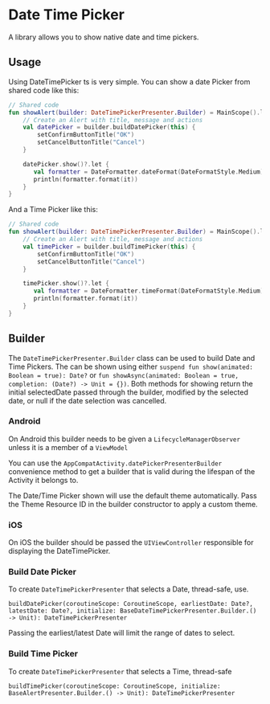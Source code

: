 # Date Time Picker

A library allows you to show native date and time pickers.

## Usage

Using DateTimePicker ts is very simple. You can show a date Picker from shared code like this:

```kotlin
// Shared code
fun showAlert(builder: DateTimePickerPresenter.Builder) = MainScope().launch {
    // Create an Alert with title, message and actions
    val datePicker = builder.buildDatePicker(this) {
        setConfirmButtonTitle("OK")
        setCancelButtonTitle("Cancel")
    }

    datePicker.show()?.let {
       val formatter = DateFormatter.dateFormat(DateFormatStyle.Medium)
       println(formatter.format(it))
    }
}
```

And a Time Picker like this:
```kotlin
// Shared code
fun showAlert(builder: DateTimePickerPresenter.Builder) = MainScope().launch {
    // Create an Alert with title, message and actions
    val timePicker = builder.buildTimePicker(this) {
        setConfirmButtonTitle("OK")
        setCancelButtonTitle("Cancel")
    }

    timePicker.show()?.let {
       val formatter = DateFormatter.timeFormat(DateFormatStyle.Medium)
       println(formatter.format(it))
    }
}
```

## Builder

The `DateTimePickerPresenter.Builder` class can be used to build Date and Time Pickers.
The can be shown using either `suspend fun show(animated: Boolean = true): Date?` or `fun showAsync(animated: Boolean = true, completion: (Date?) -> Unit = {})`.
Both methods for showing return the initial selectedDate passed through the builder, modified by the selected date, or null if the date selection was cancelled.

### Android
On Android this builder needs to be given a `LifecycleManagerObserver` unless it is a member of a `ViewModel`

You can use the `AppCompatActivity.datePickerPresenterBuilder` convenience method to get a builder that is valid during the lifespan of the Activity it belongs to.

The Date/Time Picker shown will use the default theme automatically. Pass the Theme Resource ID in the builder constructor to apply a custom theme.

### iOS
On iOS the builder should be passed the `UIViewController` responsible for displaying the DateTimePicker.

### Build Date Picker
To create `DateTimePickerPresenter` that selects a Date, thread-safe, use.
```
buildDatePicker(coroutineScope: CoroutineScope, earliestDate: Date?, latestDate: Date?, initialize: BaseDateTimePickerPresenter.Builder.() -> Unit): DateTimePickerPresenter
```

Passing the earliest/latest Date will limit the range of dates to select.

### Build Time Picker
To create `DateTimePickerPresenter` that selects a Time, thread-safe
```
buildTimePicker(coroutineScope: CoroutineScope, initialize: BaseAlertPresenter.Builder.() -> Unit): DateTimePickerPresenter
```
